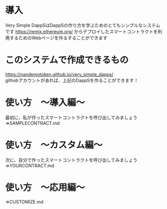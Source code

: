 # 導入
Very Simple DappSはDappSの作り方を学ぶためのとてもシンプルなシステムです
https://remix.ethereum.org/ からデプロイしたスマートコントラクトを利用するためのWebページを作るすることができます

# このシステムで作成できるもの
https://nandemotoken.github.io/very_simple_dapps/  
githubアカウントがあれば、上記のDappSを作ることができます！



# 使い方　～導入編～
最初に、私が作ったスマートコントラクトを呼び出してみましょう
⇒SAMPLECONTRACT.md

# 使い方　～カスタム編～
次に、自分で作ったスマートコントラクトを呼び出してみましょう
⇒YOURCONTRACT.md

# 使い方　～応用編～
⇒CUSTOMIZE.md


